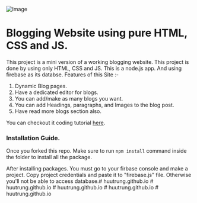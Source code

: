 ![Image](https://dev-to-uploads.s3.amazonaws.com/uploads/articles/naxpa0453a6bhd69ci1c.png)

# Blogging Website using pure HTML, CSS and JS. 

This project is a mini version of a working blogging website. This project is done by using only HTML, CSS and JS. This is a node.js app. And using firebase as its databse. Features of this Site :-

1. Dynamic Blog pages.
2. Have a dedicated editor for blogs.
3. You can add/make as many blogs you want.
4. You can add Headings, paragraphs, and Images to the blog post. 
5. Have read more blogs section also.

You can checkout it coding tutorial [here](https://youtu.be/AWHGQfzfHxI).

### Installation Guide.

Once you forked this repo. Make sure to run `npm install` command inside the folder to install all the package.

After installing packages. You must go to your firbase console and make a project. Copy project credentials and paste it to "firebase.js" file. Otherwise you'll not be able to access database.#   h u u t r u n g . g i t h u b . i o  
 #   h u u t r u n g . g i t h u b . i o  
 #   h u u t r u n g . g i t h u b . i o  
 #   h u u t r u n g . g i t h u b . i o  
 #   h u u t r u n g . g i t h u b . i o  
 